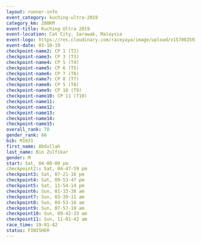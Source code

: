 ```yaml
---
layout: runner-info 
event_category: kuching-ultra-2019 
category_km: 100KM 
event-title: Kuching Ultra 2019
event-location: Cat City, Sarawak, Malaysia 
event-logo: https://res.cloudinary.com/raceyaya/image/upload/v1570025915/logo/kuching_ultra_jsvtue.jpg 
event-date: 03-10-19 
checkpoint-name2: CP 1 (T2) 
checkpoint-name3: CP 3 (T3) 
checkpoint-name4: CP 5 (T4) 
checkpoint-name5: CP 6 (T5) 
checkpoint-name6: CP 7 (T6) 
checkpoint-name7: CP 8 (T7) 
checkpoint-name8: CP 5 (T8) 
checkpoint-name9: CP 10 (T9) 
checkpoint-name10: CP 11 (T10) 
checkpoint-name11:  
checkpoint-name12: 
checkpoint-name13: 
checkpoint-name14: 
checkpoint-name15: 
overall_rank: 78
gender_rank: 66
bib: M1031
first_name: Abdullah
last_name: Bin Zulfikar
gender: M
start: Sat, 04-00-00 pm
checkpoint2:: Sat, 04-47-59 pm
checkpoint3: Sat, 07-21-16 pm
checkpoint4: Sat, 09-53-47 pm
checkpoint5: Sat, 11-54-14 pm
checkpoint6: Sun, 01-33-38 am
checkpoint7: Sun, 03-39-11 am
checkpoint8: Sun, 04-53-16 am
checkpoint9: Sun, 07-57-10 am
checkpoint10: Sun, 09-42-33 am
checkpoint11: Sun, 11-01-42 am
race_time: 19-01-42
status: FINISHER
---
```

